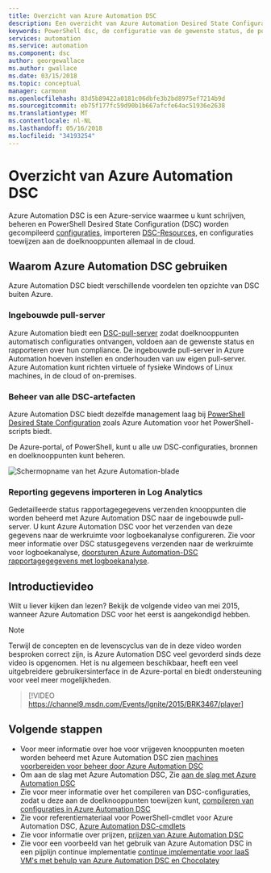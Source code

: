 ```yaml
---
title: Overzicht van Azure Automation DSC
description: Een overzicht van Azure Automation Desired State Configuration (DSC), de termen en bekende problemen
keywords: PowerShell dsc, de configuratie van de gewenste status, de powershell dsc-azure
services: automation
ms.service: automation
ms.component: dsc
author: georgewallace
ms.author: gwallace
ms.date: 03/15/2018
ms.topic: conceptual
manager: carmonm
ms.openlocfilehash: 83d5b89422a0181c06dbfe3b2bd8975ef7214b9d
ms.sourcegitcommit: eb75f177fc59d90b1b667afcfe64ac51936e2638
ms.translationtype: MT
ms.contentlocale: nl-NL
ms.lasthandoff: 05/16/2018
ms.locfileid: "34193254"
---
```

# <a name="azure-automation-dsc-overview"></a>Overzicht van Azure Automation DSC

Azure Automation DSC is een Azure-service waarmee u kunt schrijven, beheren en PowerShell Desired State Configuration (DSC) worden gecompileerd [configuraties](https://msdn.microsoft.com/powershell/dsc/configurations), importeren [DSC-Resources](https://msdn.microsoft.com/powershell/dsc/resources), en configuraties toewijzen aan de doelknooppunten allemaal in de cloud.

## <a name="why-use-azure-automation-dsc"></a>Waarom Azure Automation DSC gebruiken

Azure Automation DSC biedt verschillende voordelen ten opzichte van DSC buiten Azure.

### <a name="built-in-pull-server"></a>Ingebouwde pull-server

Azure Automation biedt een [DSC-pull-server](https://msdn.microsoft.com/powershell/dsc/pullserver) zodat doelknooppunten automatisch configuraties ontvangen, voldoen aan de gewenste status en rapporteren over hun compliance.
De ingebouwde pull-server in Azure Automation hoeven instellen en onderhouden van uw eigen pull-server.
Azure Automation kunt richten virtuele of fysieke Windows of Linux machines, in de cloud of on-premises.

### <a name="management-of-all-your-dsc-artifacts"></a>Beheer van alle DSC-artefacten

Azure Automation DSC biedt dezelfde management laag bij [PowerShell Desired State Configuration](https://msdn.microsoft.com/powershell/dsc/overview) zoals Azure Automation voor het PowerShell-scripts biedt.

De Azure-portal, of PowerShell, kunt u alle uw DSC-configuraties, bronnen en doelknooppunten kunt beheren.

![Schermopname van het Azure Automation-blade](./media/automation-dsc-overview/azure-automation-blade.png)

### <a name="import-reporting-data-into-log-analytics"></a>Reporting gegevens importeren in Log Analytics

Gedetailleerde status rapportagegegevens verzenden knooppunten die worden beheerd met Azure Automation DSC naar de ingebouwde pull-server.
U kunt Azure Automation DSC voor het verzenden van deze gegevens naar de werkruimte voor logboekanalyse configureren.
Zie voor meer informatie over DSC statusgegevens verzenden naar de werkruimte voor logboekanalyse, [doorsturen Azure Automation-DSC rapportagegegevens met logboekanalyse](automation-dsc-diagnostics.md).

## <a name="introduction-video"></a>Introductievideo

Wilt u liever kijken dan lezen? Bekijk de volgende video van mei 2015, wanneer Azure Automation DSC voor het eerst is aangekondigd hebben.

>[!NOTE]
>Terwijl de concepten en de levenscyclus van de in deze video worden besproken correct zijn, is Azure Automation DSC veel gevorderd sinds deze video is opgenomen.
>Het is nu algemeen beschikbaar, heeft een veel uitgebreidere gebruikersinterface in de Azure-portal en biedt ondersteuning voor veel meer mogelijkheden.

> [!VIDEO https://channel9.msdn.com/Events/Ignite/2015/BRK3467/player]

## <a name="next-steps"></a>Volgende stappen

* Voor meer informatie over hoe voor vrijgeven knooppunten moeten worden beheerd met Azure Automation DSC zien [machines voorbereiden voor beheer door Azure Automation DSC](automation-dsc-onboarding.md)
* Om aan de slag met Azure Automation DSC, Zie [aan de slag met Azure Automation DSC](automation-dsc-getting-started.md)
* Zie voor meer informatie over het compileren van DSC-configuraties, zodat u deze aan de doelknooppunten toewijzen kunt, [compileren van configuraties in Azure Automation DSC](automation-dsc-compile.md)
* Zie voor referentiemateriaal voor PowerShell-cmdlet voor Azure Automation DSC, [Azure Automation DSC-cmdlets](/powershell/module/azurerm.automation/#automation)
* Zie voor informatie over prijzen, [prijzen van Azure Automation DSC](https://azure.microsoft.com/pricing/details/automation/)
* Zie voor een voorbeeld van het gebruik van Azure Automation DSC in een pijplijn continue implementatie [continue implementatie voor IaaS VM's met behulp van Azure Automation DSC en Chocolatey](automation-dsc-cd-chocolatey.md)
